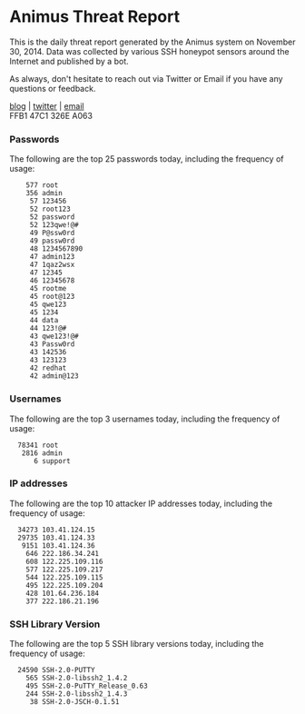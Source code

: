 # Animus Threat Report

This is the daily threat report generated by the Animus system on November 30, 2014. Data was collected by various SSH honeypot sensors around the Internet and published by a bot.  

As always, don't hesitate to reach out via Twitter or Email if you have any questions or feedback.  

[blog](http://morris.guru) | [twitter](https://twitter.com/andrew___morris) | [email](mailto:andrew@morris.guru)  
FFB1 47C1 326E A063  
### Passwords
The following are the top 25 passwords today, including the frequency of usage:
```
    577 root
    356 admin
     57 123456
     52 root123
     52 password
     52 123qwe!@#
     49 P@ssw0rd
     49 passw0rd
     48 1234567890
     47 admin123
     47 1qaz2wsx
     47 12345
     46 12345678
     45 rootme
     45 root@123
     45 qwe123
     45 1234
     44 data
     44 123!@#
     43 qwe123!@#
     43 Passw0rd
     43 142536
     43 123123
     42 redhat
     42 admin@123
```

### Usernames
The following are the top 3 usernames today, including the frequency of usage:
```
  78341 root
   2816 admin
      6 support
```

### IP addresses
The following are the top 10 attacker IP addresses today, including the frequency of usage:
```
  34273 103.41.124.15
  29735 103.41.124.33
   9151 103.41.124.36
    646 222.186.34.241
    608 122.225.109.116
    577 122.225.109.217
    544 122.225.109.115
    495 122.225.109.204
    428 101.64.236.184
    377 222.186.21.196
```

### SSH Library Version
The following are the top 5 SSH library versions today, including the frequency of usage:
```
  24590 SSH-2.0-PUTTY
    565 SSH-2.0-libssh2_1.4.2
    495 SSH-2.0-PuTTY_Release_0.63
    244 SSH-2.0-libssh2_1.4.3
     38 SSH-2.0-JSCH-0.1.51
```
